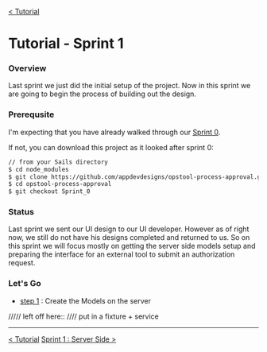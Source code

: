 [< Tutorial](tutorial.md)
# Tutorial - Sprint 1


### Overview
Last sprint we just did the initial setup of the project.  Now in this sprint we are going to begin the process of building out the design. 


### Prerequsite
I'm expecting that you have already walked through our [Sprint 0](tutorial_sprint0.md).

If not, you can download this project as it looked after sprint 0:
```sh
// from your Sails directory
$ cd node_modules
$ git clone https://github.com/appdevdesigns/opstool-process-approval.git
$ cd opstool-process-approval
$ git checkout Sprint_0
```

### Status
Last sprint we sent our UI design to our UI developer.  However as of right now, we still do not have his designs completed and returned to us.  So on this sprint we will focus mostly on getting the server side models setup and preparing the interface for an external tool to submit an authorization request.

### Let's Go

+ [step 1](tutorial_sprint1_01_models.md) : Create the Models on the server

///// left off here::
//// put in a fixture + service 

---
[< Tutorial](tutorial.md)
[Sprint 1 : Server Side >](tutorial_sprint1_01_models.md) 